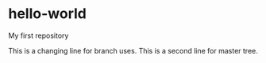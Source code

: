 # hello-world
My first repository


This is a changing line for branch uses.
This is a second line for master tree.

